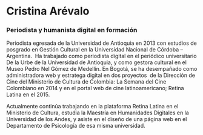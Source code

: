 # Cristina Arévalo

### Periodista y humanista digital en formación

Periodista egresada de la Universidad de Antioquia en 2013 con estudios de posgrado en Gestión Cultural en la Universidad Nacional de Córdoba – Argentina.  Ha trabajado como periodista digital en el periódico universitario De la Urbe de la Universidad de Antioquia, y como gestora cultural en el Museo Pedro Nel Gómez de Medellín. En Bogotá, se ha desempañado como administradora web y estratega digital en dos proyectos  de la Dirección de Cine del Ministerio de Cultura de Colombia: La Semana del Cine Colombiano en 2014 y en el portal web de cine latinoamericano; Retina Latina en el 2015.

Actualmente continúa trabajando en la plataforma Retina Latina en el Ministerio de Cultura, estudia la Maestría en Humanidades Digitales en la Universidad de los Andes, y asiste en el diseño de una página web en el Departamento de Psicología de esa misma universidad.

